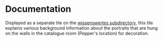 # Documentation

Displayed as a separate tile on the [wissenswertes subdirectory](/../main/subdir-wissenswertes), this tile explains various background information about the portraits that are hung on the walls in the catalogue room (Pepper's location) for decoration.
